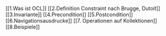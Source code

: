 [[1.Was ist OCL]]
[[2.Definition Constraint nach Brugge, Dutoit]]
[[3.Invariante]]
[[4.Precondition]]
[[5.Postcondition]]
[[6.Navigationsausdrucke]]
[[7. Operationen auf Kollektionen]]
[[8.Beispiele]]
